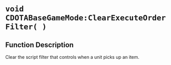 # `void CDOTABaseGameMode:ClearExecuteOrderFilter( )`
## Function Description
Clear the script filter that controls when a unit picks up an item.
